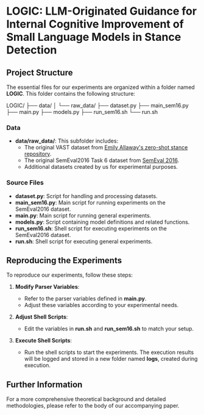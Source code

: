 # LOGIC: LLM-Originated Guidance for Internal Cognitive Improvement of Small Language Models in Stance Detection

## Project Structure

The essential files for our experiments are organized within a folder named **LOGIC**. This folder contains the following structure:

LOGIC/
├── data/
│ └── raw_data/
├── dataset.py
├── main_sem16.py
├── main.py
├── models.py
├── run_sem16.sh
└── run.sh


### Data

- **data/raw_data/**: This subfolder includes:
  - The original VAST dataset from [Emily Allaway's zero-shot stance repository](https://github.com/emilyallaway/zero-shot-stance).
  - The original SemEval2016 Task 6 dataset from [SemEval 2016](https://alt.qcri.org/semeval2016/).
  - Additional datasets created by us for experimental purposes.

### Source Files

- **dataset.py**: Script for handling and processing datasets.
- **main_sem16.py**: Main script for running experiments on the SemEval2016 dataset.
- **main.py**: Main script for running general experiments.
- **models.py**: Script containing model definitions and related functions.
- **run_sem16.sh**: Shell script for executing experiments on the SemEval2016 dataset.
- **run.sh**: Shell script for executing general experiments.

## Reproducing the Experiments

To reproduce our experiments, follow these steps:

1. **Modify Parser Variables**:
   - Refer to the parser variables defined in **main.py**.
   - Adjust these variables according to your experimental needs.

2. **Adjust Shell Scripts**:
   - Edit the variables in **run.sh** and **run_sem16.sh** to match your setup.

3. **Execute Shell Scripts**:
   - Run the shell scripts to start the experiments. The execution results will be logged and stored in a new folder named **logs**, created during execution.

## Further Information

For a more comprehensive theoretical background and detailed methodologies, please refer to the body of our accompanying paper.

